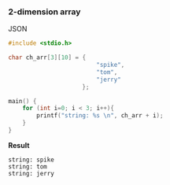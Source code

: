 ### 2-dimension array

JSON

```cpp
#include <stdio.h>

char ch_arr[3][10] = {
                         "spike",
                         "tom",
                         "jerry"
                     };

main() {
	for (int i=0; i < 3; i++){
		printf("string: %s \n", ch_arr + i);
	}
}
```

**Result**

```
string: spike 
string: tom 
string: jerry 
```